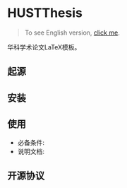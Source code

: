 HUSTThesis
==========

>   To see English version, [click me](https://github.com/michael911009/HUSTThesis/blob/master/README.md).

华科学术论文LaTeX模板。

## 起源

## 安装

## 使用

* 必备条件:
* 说明文档: 

## 开源协议
